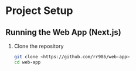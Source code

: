 # Project Setup

## Running the Web App (Next.js)

1. Clone the repository
   ```bash
   git clone <https://github.com/rr986/web-app>
   cd web-app
   ```
